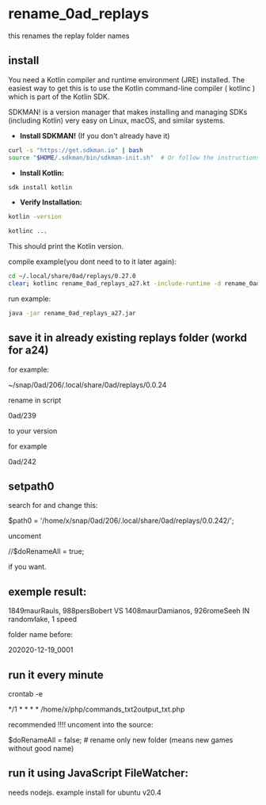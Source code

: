 # rename_0ad_replays
this renames the replay folder names

## install

You need a Kotlin compiler and runtime environment (JRE) installed. The easiest way to get this is to use the Kotlin command-line compiler ( kotlinc ) which is part of the Kotlin SDK.

 SDKMAN! is a version manager that makes installing and managing SDKs (including Kotlin) very easy on Linux, macOS, and similar systems.

*   **Install SDKMAN!** (If you don't already have it)
```bash
curl -s "https://get.sdkman.io" | bash
source "$HOME/.sdkman/bin/sdkman-init.sh"  # Or follow the instructions printed by the installer
```

*   **Install Kotlin:**
```bash
sdk install kotlin
```

*   **Verify Installation:**
```bash
kotlin -version
```

```bash
kotlinc ...
```
This should print the Kotlin version.

compile example(you dont need to to it later again):
```bash
cd ~/.local/share/0ad/replays/0.27.0
clear; kotlinc rename_0ad_replays_a27.kt -include-runtime -d rename_0ad_replays_a27.jar
```

run example:
```bash
java -jar rename_0ad_replays_a27.jar
```


## save it in already existing replays folder (workd for a24)

for example:

~/snap/0ad/206/.local/share/0ad/replays/0.0.24

rename in script 

0ad/239

to your version

for example

0ad/242

## setpath0

search for and change this:

$path0 = '/home/x/snap/0ad/206/.local/share/0ad/replays/0.0.242/';

uncoment 

//$doRenameAll = true;

if you want.

## exemple result:

1849maurRauls, 988persBobert VS 1408maurDamianos, 926romeSeeh IN random∕lake, 1 speed

folder name before:

202020-12-19_0001

## run it every minute

crontab -e

*/1 * * * * /home/x/php/commands_txt2output_txt.php 

recommended !!!! uncoment into the source:

$doRenameAll = false; # rename only new folder (means new games without good name)

## run it using JavaScript FileWatcher:
needs nodejs. example install for ubuntu v20.4

